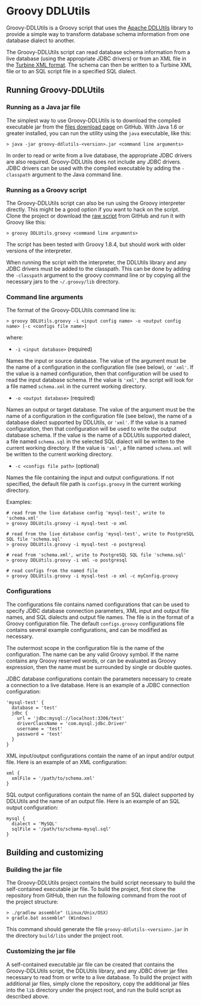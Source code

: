 # Groovy DDLUtils

Groovy-DDLUtils is a Groovy script that uses the [Apache DDLUtils][] library to provide a simple way to transform database schema 
information from one database dialect to another. 

The Groovy-DDLUtils script can read database schema information from a live database (using the appropriate JDBC drivers) or from 
an XML file in the [Turbine XML format][]. The schema can then be written to a Turbine XML file or to an SQL script file in a 
specified SQL dialect.  

## Running Groovy-DDLUtils

### Running as a Java jar file

The simplest way to use Groovy-DDLUtils is to download the compiled executable jar from the [files download page][] on GitHub. 
With Java 1.6 or greater installed, you can run the utility using the `java` executable, like this:

    > java -jar groovy-ddlutils-<version>.jar <command line arguments>

In order to read or write from a live database, the appropriate JDBC drivers are also required. Groovy-DDLUtils does not include
any JDBC drivers. JDBC drivers can be used with the compiled executable by adding the `-classpath` argument to the Java command 
line.

### Running as a Groovy script

The Groovy-DDLUtils script can also be run using the Groovy interpreter directly. This might be a good option if you want to hack
on the script. Clone the project or download the [raw script][] from GitHub and run it with Groovy like this: 

    > groovy DDLUtils.groovy <command line arguments>

The script has been tested with Groovy 1.8.4, but should work with older versions of the interpreter. 

When running the script with the interpreter, the DDLUtils library and any JDBC drivers must be added to the classpath. This can be 
done by adding the `-classpath` argument to the groovy command line or by copying all the necessary jars to the `~/.groovy/lib` 
directory.

### Command line arguments

The format of the Groovy-DDLUtils command line is: 

    > groovy DDLUtils.groovy -i <input config name> -o <output config name> [-c <configs file name>]

where: 

* `-i <input database>` (required)

Names the input or source database. The value of the argument must be the name of a configuration in the configuration file (see
below), or `'xml'`. If the value is a named configuration, then that configuration will be used to read the input database schema. 
If the value is `'xml'`, the script will look for a file named `schema.xml` in the current working directory. 

* `-o <output database>` (required)

Names an output or target database. The value of the argument must be the name of a configuration in the configuration file (see 
below), the name of a database dialect supported by DDLUtils, or `'xml'`. If the value is a named configuration, then that 
configuration will be used to write the output database schema. If the value is the name of a DDLUtils supported dialect, a file 
named `schema.sql` in the selected SQL dialect will be written to the current working directory. If the value is `'xml'`, a file 
named `schema.xml` will be written to the current working directory.

* `-c <configs file path>` (optional)

Names the file containing the input and output configurations. If not specified, the default file path is `configs.groovy`
in the current working directory.

Examples:

    # read from the live database config 'mysql-test', write to 'schema.xml'
    > groovy DDLUtils.groovy -i mysql-test -o xml
     
    # read from the live database config 'mysql-test', write to PostgreSQL SQL file 'schema.sql'
    > groovy DDLUtils.groovy -i mysql-test -o postgresql 
    
    # read from 'schema.xml', write to PostgreSQL SQL file 'schema.sql'
    > groovy DDLUtils.groovy -i xml -o postgresql 
    
    # read configs from the named file
    > groovy DDLUtils.groovy -i mysql-test -o xml -c myConfig.groovy 

### Configurations

The configurations file contains named configurations that can be used to specify JDBC database connection parameters, XML input 
and output file names, and SQL dialects and output file names. The file is in the format of a Groovy configuration file. The
default `configs.groovy` configurations file contains several example configurations, and can be modified as necessary.

The outermost scope in the configuration file is the name of the configuration. The name can be any valid Groovy symbol. If the name
contains any Groovy reserved words, or can be evaluated as Groovy expression, then the name must be surrounded by single or double
quotes.

JDBC database configurations contain the parameters necessary to create a connection to a live database. Here is an example of a JDBC 
connection configuration:

    'mysql-test' {
      database = 'test'
      jdbc { 
        url = 'jdbc:mysql://localhost:3306/test'
        driverClassName = 'com.mysql.jdbc.Driver'
        username = 'test'
        password = 'test'
      }
    }

XML input/output configurations contain the name of an input and/or output file. Here is an example of an XML configuration:

    xml {
      xmlFile = '/path/to/schema.xml'	
    }

SQL output configurations contain the name of an SQL dialect supported by DDLUtils and the name of an output file. Here is an
example of an SQL output configuration:

    mysql {
      dialect = 'MySQL'
      sqlFile = '/path/to/schema-mysql.sql'	
    }

## Building and customizing

### Building the jar file

The Groovy-DDLUtils project contains the build script necessary to build the self-contained executable jar file. To build the 
project, first clone the repository from GitHub, then run the following command from the root of the project structure: 

    > ./gradlew assemble" (Linux/Unix/OSX)
    > gradle.bat assemble" (Windows)

This command should generate the file `groovy-ddlutils-<version>.jar` in the directory `build/libs` under the project root.

### Customizing the jar file

A self-contained executable jar file can be created that contains the Groovy-DDLUtils script, the DDLUtils library, and any
JDBC driver jar files necessary to read from or write to a live database. To build the project with additional jar files, simply
clone the repository, copy the additional jar files into the `lib` directory under the project root, and run the build script as 
described above. 


[Apache DDLUtils]:      http://db.apache.org/ddlutils/
[Turbine XML format]:   http://db.apache.org/ddlutils/schema/
[files download page]:  https://github.com/scottfrederick/groovy-ddlutils/downloads
[raw script]:           https://raw.github.com/scottfrederick/groovy-ddlutils/master/src/main/groovy/DDLUtils.groovy
